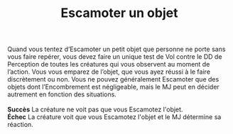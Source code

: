 ﻿---
# ATTENTION : Ne modifiez pas ce fichier
# Ce fichier est généré automatiquement par un script d'après les données du module Foundry VTT officiel et de sa traduction
title: Escamoter un objet
titleEn: Palm an Object
id: ijZ0DDFpMkWqaShd
group: actions
---
<p><span id="ctl00_MainContent_DetailedOutput">Quand vous tentez d’Escamoter un petit objet que personne ne porte sans vous faire repérer, vous devez faire un unique test de Vol contre le DD de Perception de toutes les créatures qui vous observent au moment de l’action. Vous vous emparez de l’objet, que vous ayez réussi à le faire discrètement ou non. Vous ne pouvez généralement Escamoter que des objets dont l’Encombrement est négligeable, mais le MJ peut en décider autrement en fonction des situations.<br><br><strong>Succès</strong> La créature ne voit pas que vous Escamotez l'objet.<br><strong>Échec</strong> La créature voit que vous Escamotez l'objet et le MJ détermine sa réaction.&nbsp;</span></p>
